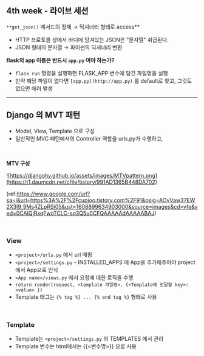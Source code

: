 ## 4th week - 라이브 세션

`**get_json()` 메서드의 정체 → 딕셔너리 형태로 access\*\*

- HTTP 프로토콜 상에서 바디에 담겨있는 JSON은 "문자열" 취급된다.
- JSON 형태의 문자열 → 파이썬의 딕셔너리 변환

**flask의 app 이름은 반드시 `app.py` 여야 하는가?**

- `flask run` 명령을 실행하면 FLASK_APP 변수에 담긴 파일명을 실행
- 만약 해당 파일이 없다면 `[app.py](http://app.py)` 를 default로 찾고, 그것도 없으면 에러 발생

---

## Django 의 MVT 패턴

- Model, View, Template 으로 구성
- 일반적인 MVC 패턴에서의 Controller 역할을 urls.py가 수행하고,

<br>

**MTV 구성**

![https://djangohy.github.io/assets/images/MTVpattern.png](https://t1.daumcdn.net/cfile/tistory/991AD1365B448DA702)

(ref:https://www.google.com/url?sa=i&url=https%3A%2F%2Fcupjoo.tistory.com%2F91&psig=AOvVaw37EW2X3I9_9Ms4ZLpRSi05&ust=1608899634903000&source=images&cd=vfe&ved=0CAIQjRxqFwoTCLC-sq3Q5u0CFQAAAAAdAAAAABAJ)

<br>

### View

- `<project>/urls.py` 에서 url 매핑
- `<project>/settings.py` - INSTALLED_APPS 에 App을 추가해주어야 project에서 App으로 인식
- `<App name>/views.py` 에서 요청에 대한 로직을 수행
- `return render(request, <template 파일명>, {<Template에 전달할 key>:<value> })`
- Template 태그는 `{% tag %} ... {% end tag %}` 형태로 사용

<br>

### Template

- Template는 `<project>/settings.py` 의 TEMPLATES 에서 관리
- Template 변수는 html에서는 {{<변수명>}} 으로 사용
